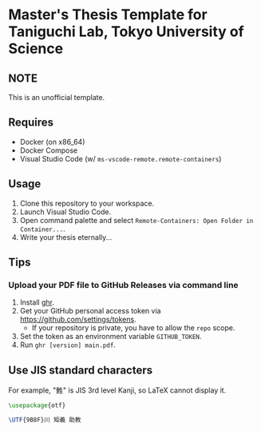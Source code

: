 # Master's Thesis Template for Taniguchi Lab, Tokyo University of Science

## NOTE

This is an unofficial template.

## Requires

- Docker (on x86_64)
- Docker Compose
- Visual Studio Code (w/ `ms-vscode-remote.remote-containers`)

## Usage

1. Clone this repository to your workspace.
2. Launch Visual Studio Code.
3. Open command palette and select `Remote-Containers: Open Folder in Container...`.
4. Write your thesis eternally...

## Tips

### Upload your PDF file to GitHub Releases via command line

1. Install [ghr](https://github.com/tcnksm/ghr).
2. Get your GitHub personal access token via <https://github.com/settings/tokens>.
   - If your repository is private, you have to allow the `repo` scope.
3. Set the token as an environment variable `GITHUB_TOKEN`.
4. Run `ghr [version] main.pdf`.

## Use JIS standard characters

For example, "鮏" is JIS 3rd level Kanji, so LaTeX cannot display it.

```tex
\usepackage{otf}

\UTF{9B8F}川 矩義 助教
```
